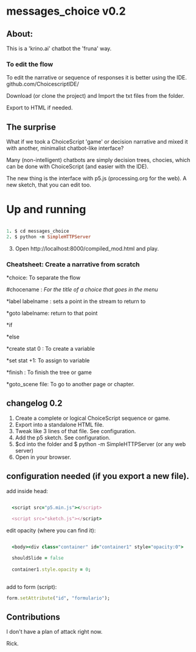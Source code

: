 # messages_choice v0.2


## About:

This is a 'krino.ai' chatbot the 'fruna' way. 

### To edit the flow

To edit the narrative or sequence of responses it is better using the IDE. github.com/ChoicescriptIDE/

Download (or clone the project) and Import the txt files from the folder.

Export to HTML if needed. 

## The surprise

What if we took a ChoiceScript 'game' or decision narrative and mixed it with another, minimalist chatbot-like interface?

Many (non-intelligent) chatbots are simply decision trees, chocies, which can be done with ChoiceScript (and easier with the IDE).

The new thing is the interface with p5.js (processing.org for the web). A new sketch, that you can edit too.

# Up and running
```rb

1. $ cd messages_choice
2. $ python -m SimpleHTTPServer

```

3. Open http://localhost:8000/compiled_mod.html and play.

### Cheatsheet: Create a narrative from scratch

*choice: To separate the flow

#chocename : _For the title of a choice that goes in the menu_

*label labelname : sets a point in the stream to return to

*goto labelname: return to that point

*if

*else

*create stat 0 : To create a variable

*set stat +1: To assign to variable

*finish : To finish the tree or game

*goto_scene file: To go to another page or chapter.

## changelog 0.2

1. Create a complete or logical ChoiceScript sequence or game. 
2. Export into a standalone HTML file. 
3. Tweak like 3 lines of that file. See configuration. 
4. Add the p5 sketch. See configuration.
5. $cd into the folder and $ python -m SimpleHTTPServer (or any web server)
6. Open in your browser. 


## configuration needed (if you export a new file).

add inside head:
```rb

  <script src="p5.min.js"></script>
  
  <script src="sketch.js"></script>

```

edit opacity (where you can find it): 

```rb

  <body><div class="container" id="container1" style="opacity:0">

  shouldSlide = false
  
  container1.style.opacity = 0; 
  
```

add to form (script):

```rb
form.setAttribute("id", "formulario"); 
```


## Contributions

I don't have a plan of attack right now.

Rick.
